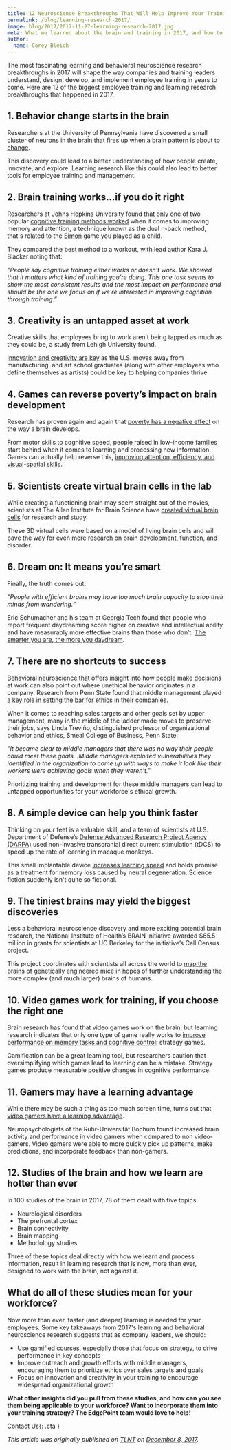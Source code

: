 ```yaml
---
title: 12 Neuroscience Breakthroughs That Will Help Improve Your Training
permalink: /blog/learning-research-2017/
image: blog/2017/2017-11-27-learning-research-2017.jpg
meta: What we learned about the brain and training in 2017, and how to apply it to your employee learning programs. 
author:
  name: Corey Bleich 
---
```


The most fascinating learning and behavioral neuroscience research breakthroughs in 2017 will shape the way companies and training leaders understand, design, develop, and implement employee training in years to come. Here are 12 of the biggest employee training and learning research breakthroughs that happened in 2017.

## 1. Behavior change starts in the brain

Researchers at the University of Pennsylvania have discovered a small cluster of neurons in the brain that fires up when a [brain pattern is about to change](https://news.upenn.edu/news/researchers-discover-which-brain-region-motivates-behavior-change).

This discovery could lead to a better understanding of how people create, innovate, and explore. Learning research like this could also lead to better tools for employee training and management.

## 2. Brain training works…if you do it right

Researchers at Johns Hopkins University found that only one of two popular [cognitive training methods worked](http://releases.jhu.edu/2017/10/17/johns-hopkins-finds-training-exercise-that-boosts-brain-power/) when it comes to improving memory and attention, a technique known as the dual n-back method, that's related to the [Simon](https://en.wikipedia.org/wiki/Simon_(game)) game you played as a child.

They compared the best method to a workout, with lead author Kara J. Blacker noting that:

<cite>"People say cognitive training either works or doesn't work. We showed that it matters what kind of training you're doing. This one task seems to show the most consistent results and the most impact on performance and should be the one we focus on if we're interested in improving cognition through training.”</cite>

## 3. Creativity is an untapped asset at work

Creative skills that employees bring to work aren’t being tapped as much as they could be, a study from Lehigh University found.

[Innovation and creativity are key](https://www1.lehigh.edu/news/study-reveals-untapped-creativity-us-workforce) as the U.S. moves away from manufacturing, and art school graduates (along with other employees who define themselves as artists) could be key to helping companies thrive.

## 4. Games can reverse poverty’s impact on brain development

Research has proven again and again that [poverty has a negative effect](https://www.nature.com/articles/nn.3983) on the way a brain develops.

From motor skills to cognitive speed, people raised in low-income families start behind when it comes to learning and processing new information. Games can actually help reverse this, [improving attention, efficiency, and visual-spatial skills](https://www.sciencedaily.com/releases/2017/06/170622103824.htm).

## 5. Scientists create virtual brain cells in the lab

While creating a functioning brain may seem straight out of the movies, scientists at The Allen Institute for Brain Science have [created virtual brain cells](http://bgr.com/2017/10/26/brain-cell-computer-model-allen-institute-research/) for research and study.

These 3D virtual cells were based on a model of living brain cells and will pave the way for even more research on brain development, function, and disorder.

## 6. Dream on: It means you’re smart

Finally, the truth comes out:

<cite>"People with efficient brains may have too much brain capacity to stop their minds from wandering.”</cite>

Eric Schumacher and his team at Georgia Tech found that people who report frequent daydreaming score higher on creative and intellectual ability and have measurably more effective brains than those who don’t. [The smarter you are, the more you daydream](https://www.eurekalert.org/pub_releases/2017-10/giot-dig102417.php).

## 7. There are no shortcuts to success

Behavioral neuroscience that offers insight into how people make decisions at work can also point out where unethical behavior originates in a company. Research from Penn State found that middle management played a [key role in setting the bar for ethics](http://news.psu.edu/story/485920/2017/10/05/research/middle-managers-may-turn-unethical-behavior-face-unrealisticm) in their companies.

When it comes to reaching sales targets and other goals set by upper management, many in the middle of the ladder made moves to preserve their jobs, says Linda Treviño, distinguished professor of organizational behavior and ethics, Smeal College of Business, Penn State:

<cite>"It became clear to middle managers that there was no way their people could meet these goals…Middle managers exploited vulnerabilities they identified in the organization to come up with ways to make it look like their workers were achieving goals when they weren't."</cite>

Prioritizing training and development for these middle managers can lead to untapped opportunities for your workforce's ethical growth.

## 8. A simple device can help you think faster

Thinking on your feet is a valuable skill, and a team of scientists at U.S. Department of Defense’s [Defense Advanced Research Project Agency (DARPA)](https://www.darpa.mil/) used non-invasive transcranial direct current stimulation (tDCS) to speed up the rate of learning in macaque monkeys.

This small implantable device [increases learning speed](https://www.cell.com/current-biology/fulltext/S0960-9822(17)31185-5) and holds promise as a treatment for memory loss caused by neural degeneration. Science fiction suddenly isn't quite so fictional.

## 9. The tiniest brains may yield the biggest discoveries

Less a behavioral neuroscience discovery and more exciting potential brain research, the National Institute of Health’s BRAIN Initiative awarded $65.5 million in grants for scientists at UC Berkeley for the initiative’s Cell Census project.

This project coordinates with scientists all across the world to [map the brains](http://www.dailycal.org/2017/10/25/national-institutes-health-grants-65-5-million-uc-berkeley-brain-research/) of genetically engineered mice in hopes of further understanding the more complex (and much larger) brains of humans.

## 10. Video games work for training, if you choose the right one

Brain research has found that video games work on the brain, but learning research indicates that only one type of game really works to [improve performance on memory tasks and cognitive control:](https://www.ncbi.nlm.nih.gov/pubmed/28968249) strategy games.

Gamification can be a great learning tool, but researchers caution that oversimplifying which games lead to learning can be a mistake. Strategy games produce measurable positive changes in cognitive performance.

## 11. Gamers may have a learning advantage

While there may be such a thing as too much screen time, turns out that [video gamers have a learning advantage](http://news.rub.de/english/press-releases/2017-09-29-neuroscience-gamers-have-advantage-learning).

Neuropsychologists of the Ruhr-Universität Bochum found increased brain activity and performance in video gamers when compared to non video-gamers. Video gamers were able to more quickly pick up patterns, make predictions, and incorporate feedback than non-gamers.

## 12. Studies of the brain and how we learn are hotter than ever

In 100 studies of the brain in 2017, 78 of them dealt with five topics:

*  Neurological disorders
*  The prefrontal cortex
*  Brain connectivity
*  Brain mapping
*  Methodology studies

Three of these topics deal directly with how we learn and process information, result in learning research that is now, more than ever, designed to work with the brain, not against it.

## What do all of these studies mean for your workforce?

Now more than ever, faster (and deeper) learning is needed for your employees. Some key takeaways from 2017's learning and behavioral neuroscience research suggests that as company leaders, we should:

*  Use [gamified courses](/blog/gamification-in-elearning), especially those that focus on strategy, to drive performance in key concepts
*  Improve outreach and growth efforts with middle managers, encouraging them to prioritize ethics over sales targets and goals
*  Focus on innovation and creativity in your training to encourage widespread organizational growth

<strong>What other insights did you pull from these studies, and how can you see them being applicable to your workforce? Want to incorporate them into your training strategy? The EdgePoint team would love to help!</strong>

[Contact Us](/contact/ ){: .cta }

<em>This article was originally published on [TLNT](https://www.tlnt.com/) on [December 8, 2017](https://www.tlnt.com/neuroscience-breakthroughs-that-will-help-improve-training/).</em>

